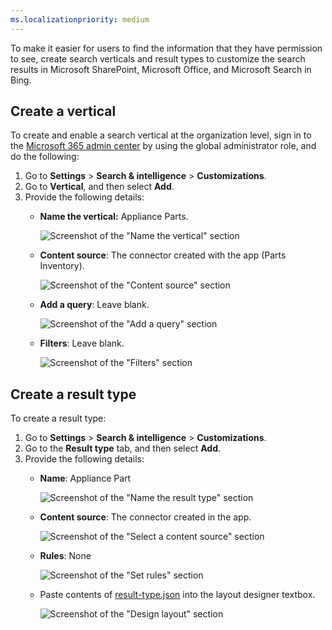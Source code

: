 ```yaml
---
ms.localizationpriority: medium
---
```


<!-- markdownlint-disable MD041 -->

To make it easier for users to find the information that they have permission to see, create search verticals and result types to customize the search results in Microsoft SharePoint, Microsoft Office, and Microsoft Search in Bing.

## Create a vertical

To create and enable a search vertical at the organization level, sign in to the [Microsoft 365 admin center](https://admin.microsoft.com/) by using the global administrator role, and do the following:

1. Go to **Settings** > **Search & intelligence** > **Customizations**.
2. Go to **Vertical**, and then select **Add**.
3. Provide the following details:
   * **Name the vertical:** Appliance Parts.

     ![Screenshot of the "Name the vertical" section](../images/connectors-images/build11.png)

   * **Content source**: The connector created with the app (Parts Inventory).

     ![Screenshot of the "Content source" section](../images/connectors-images/build12.png)

   * **Add a query**: Leave blank.

     ![Screenshot of the "Add a query" section](../images/connectors-images/build13.png)

   * **Filters**: Leave blank.

     ![Screenshot of the "Filters" section](../images/connectors-images/build14.png)

## Create a result type

To create a result type:

1. Go to **Settings** > **Search & intelligence** > **Customizations**.
2. Go to the **Result type** tab, and then select **Add**.
3. Provide the following details:
   * **Name**: Appliance Part

     ![Screenshot of the "Name the result type" section](../images/connectors-images/build15.png)

   * **Content source**: The connector created in the app.

     ![Screenshot of the "Select a content source" section](../images/connectors-images/build16.png)

   * **Rules**: None

     ![Screenshot of the "Set rules" section](../images/connectors-images/build17.png)

   * Paste contents of [result-type.json](https://github.com/microsoftgraph/msgraph-search-connector-sample/blob/master/result-type.json) into the layout designer textbox.

     ![Screenshot of the "Design layout" section](../images/connectors-images/build18.png)
